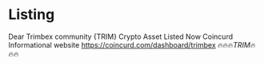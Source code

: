# Listing
Dear Trimbex community {TRIM} Crypto Asset Listed Now Coincurd Informational website  https://coincurd.com/dashboard/trimbex  🔥🔥🔥*TRIM*🔥🔥🔥
